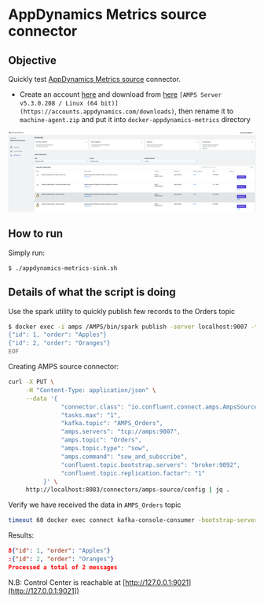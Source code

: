 # AppDynamics Metrics source connector

## Objective

Quickly test [AppDynamics Metrics source](https://docs.confluent.io/current/connect/kafka-connect-amps/index.html#quick-start) connector.


* Create an account [here](https://www.appdynamics.com/free-trial/) and download from [here](https://accounts.appdynamics.com/downloads) `[AMPS Server v5.3.0.208 / Linux (64 bit)](https://accounts.appdynamics.com/downloads)`, then rename it to `machine-agent.zip` and put it into `docker-appdynamics-metrics` directory

![Download](Screenshot1.png)

## How to run

Simply run:

```
$ ./appdynamics-metrics-sink.sh
```

## Details of what the script is doing

Use the spark utility to quickly publish few records to the Orders topic

```bash
$ docker exec -i amps /AMPS/bin/spark publish -server localhost:9007 -topic Orders -type json << EOF
{"id": 1, "order": "Apples"}
{"id": 2, "order": "Oranges"}
EOF
```

Creating AMPS source connector:

```bash
curl -X PUT \
     -H "Content-Type: application/json" \
     --data '{
               "connector.class": "io.confluent.connect.amps.AmpsSourceConnector",
               "tasks.max": "1",
               "kafka.topic": "AMPS_Orders",
               "amps.servers": "tcp://amps:9007",
               "amps.topic": "Orders",
               "amps.topic.type": "sow",
               "amps.command": "sow_and_subscribe",
               "confluent.topic.bootstrap.servers": "broker:9092",
               "confluent.topic.replication.factor": "1"
          }' \
     http://localhost:8083/connectors/amps-source/config | jq .
```


Verify we have received the data in `AMPS_Orders` topic

```bash
timeout 60 docker exec connect kafka-console-consumer -bootstrap-server broker:9092 --topic AMPS_Orders --from-beginning --max-messages 2
```

Results:

```json
8{"id": 1, "order": "Apples"}
:{"id": 2, "order": "Oranges"}
Processed a total of 2 messages
```

N.B: Control Center is reachable at [http://127.0.0.1:9021](http://127.0.0.1:9021])
